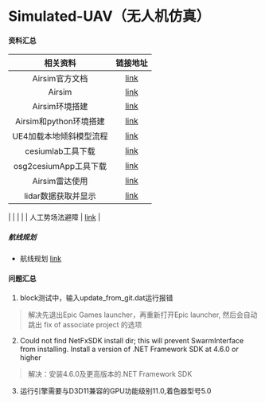 # Simulated-UAV（无人机仿真）






#### 资料汇总

| 相关资料 | 链接地址 |
| :-----: | :-----: |
| Airsim官方文档 | [link](https://github.com/microsoft/AirSim) |
| Airsim | [link](https://microsoft.github.io/AirSim/) |
| Airsim环境搭建 | [link](https://blog.csdn.net/qq_41071754/article/details/119561844) |
| Airsim和python环境搭建 | [link](https://blog.csdn.net/dbqwcl/article/details/128618922?csdn_share_tail=%7B%22type%22%3A%22blog%22%2C%22rType%22%3A%22article%22%2C%22rId%22%3A%22128618922%22%2C%22source%22%3A%22unlogin%22%7D) |
| UE4加载本地倾斜模型流程 | [link](https://www.bilibili.com/video/BV1fT4y1v7JE/?share_source=copy_web&vd_source=c1672af9d0b6d625c84667b5a523677a) |
| cesiumlab工具下载 | [link](http://www.cesiumlab.com/) |
| osg2cesiumApp工具下载 | [link](https://www.jianshu.com/p/e1ee883ff7a5) |
| Airsim雷达使用 | [link](https://blog.csdn.net/joeshuai/article/details/122191910) |
| lidar数据获取并显示 | [link](https://ldgcug.github.io/2019/08/30/Airsim/%E5%88%9D%E8%AF%86Airsim%EF%BC%88%E5%8D%81%EF%BC%89%E4%B9%8BLidar%E6%95%B0%E6%8D%AE%E8%8E%B7%E5%8F%96%E5%B9%B6%E6%98%BE%E7%A4%BA/)
 |
|  |  |
| 人工势场法避障 | [link](https://blog.csdn.net/k_kun/article/details/126036987?spm=1001.2014.3001.5502) |


##### 航线规划
- 航线规划 [link](https://www.bilibili.com/video/BV1Fm4y197di/?vd_source=85081344733c0ee5a99dcc8ee941564c)



#### 问题汇总

1. block测试中，输入update_from_git.dat运行报错
> 解决先退出Epic Games launcher，再重新打开Epic launcher, 然后会自动跳出 fix of associate project 的选项

2. Could not find NetFxSDK install dir; this will prevent SwarmInterface from installing. Install a version of .NET Framework SDK at 4.6.0 or higher
> 解决：安装4.6.0及更高版本的.NET Framework SDK

3. 运行引擎需要与D3D11兼容的GPU功能级别11.0,着色器型号5.0
>

